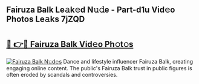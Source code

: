 ## Fairuza Balk Le𝚊k𝚎d N𝚞𝚍e - Part-d1u Vid𝚎o Photos Le𝚊ks 7jZQD

# <h2><a href="http://fbbaty.evod.top/?m=Fairuza+Balk">🔗 👉🔴 Fairuza Balk Vid𝚎o Ph𝚘t𝚘s</a></h2>

[![Fairuza Balk N𝚞d𝚎s](https://i.imgur.com/8V9OHl7.gif)](http://fbbaty.evod.top/?m=Fairuza+Balk)
Dance and lifestyle influencer Fairuza Balk, creating engaging online content. The public's Fairuza Balk trust in public figures is often eroded by scandals and controversies. 
